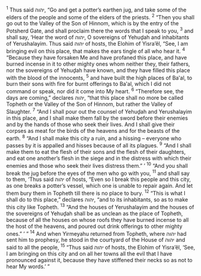 <sup>1</sup> Thus said יהוה, “Go and get a potter’s earthen jug, and take some of the elders of the people and some of the elders of the priests.
<sup>2</sup> “Then you shall go out to the Valley of the Son of Hinnom, which is by the entry of the Potsherd Gate, and shall proclaim there the words that I speak to you,
<sup>3</sup> and shall say, ‘Hear the word of יהוה, O sovereigns of Yehuḏah and inhabitants of Yerushalayim. Thus said יהוה of hosts, the Elohim of Yisra’ĕl, “See, I am bringing evil on this place, that makes the ears tingle of all who hear it.
<sup>4</sup> “Because they have forsaken Me and have profaned this place, and have burned incense in it to other mighty ones whom neither they, their fathers, nor the sovereigns of Yehuḏah have known, and they have filled this place with the blood of the innocents,
<sup>5</sup> and have built the high places of Ba‛al, to burn their sons with fire for burnt offerings to Ba‛al, which I did not command or speak, nor did it come into My heart.
<sup>6</sup> “Therefore see, the days are coming,” declares יהוה, “that this place shall no more be called Topheth or the Valley of the Son of Hinnom, but rather the Valley of Slaughter.
<sup>7</sup> “And I shall pour out the counsel of Yehuḏah and Yerushalayim in this place, and I shall make them fall by the sword before their enemies and by the hands of those who seek their lives. And I shall give their corpses as meat for the birds of the heavens and for the beasts of the earth.
<sup>8</sup> “And I shall make this city a ruin, and a hissing – everyone who passes by it is appalled and hisses because of all its plagues.
<sup>9</sup> “And I shall make them to eat the flesh of their sons and the flesh of their daughters, and eat one another’s flesh in the siege and in the distress with which their enemies and those who seek their lives distress them.” ’
<sup>10</sup> “And you shall break the jug before the eyes of the men who go with you,
<sup>11</sup> and shall say to them, ‘Thus said יהוה of hosts, “Even so I break this people and this city, as one breaks a potter’s vessel, which one is unable to repair again. And let them bury them in Topheth till there is no place to bury.
<sup>12</sup> “This is what I shall do to this place,” declares יהוה, “and to its inhabitants, so as to make this city like Topheth.
<sup>13</sup> “And the houses of Yerushalayim and the houses of the sovereigns of Yehuḏah shall be as unclean as the place of Topheth, because of all the houses on whose roofs they have burned incense to all the host of the heavens, and poured out drink offerings to other mighty ones.” ’ ”
<sup>14</sup> And when Yirmeyahu returned from Topheth, where יהוה had sent him to prophesy, he stood in the courtyard of the House of יהוה and said to all the people,
<sup>15</sup> “Thus said יהוה of hosts, the Elohim of Yisra’ĕl, ‘See, I am bringing on this city and on all her towns all the evil that I have pronounced against it, because they have stiffened their necks so as not to hear My words.’ ”
